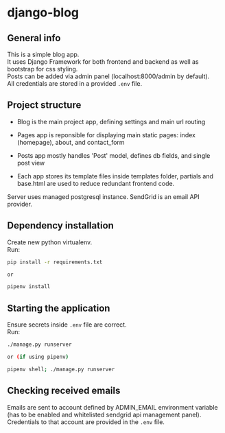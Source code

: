 # django-blog

## General info

This is a simple blog app.  
It uses Django Framework for both frontend and backend as well as bootstrap for css styling.  
Posts can be added via admin panel (localhost:8000/admin by default).  
All credentials are stored in a provided `.env` file.

## Project structure

- Blog is the main project app, defining settings and main url routing

- Pages app is reponsible for displaying main static pages: index (homepage), about, and contact_form

- Posts app mostly handles 'Post' model, defines db fields, and single post view

- Each app stores its template files inside templates folder, partials and base.html are used to reduce redundant frontend code.

Server uses managed postgresql instance.
SendGrid is an email API provider.

## Dependency installation

Create new python virtualenv.  
Run:

```bash
pip install -r requirements.txt

or

pipenv install
```

## Starting the application

Ensure secrets inside `.env` file are correct.  
Run:

```bash
./manage.py runserver

or (if using pipenv)

pipenv shell; ./manage.py runserver
```

## Checking received emails

Emails are sent to account defined by ADMIN_EMAIL environment variable (has to be enabled and whitelisted sendgrid api management panel).
Credentials to that account are provided in the `.env` file.
